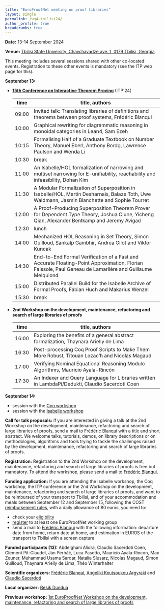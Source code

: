 ```yaml
---
title: "EuroProofNet meeting on proof libraries"
layout: single
permalink: /wg4-tbilisi24/
author_profile: true
breadcrumbs: true
---
```


**Date:** 13-14 September 2024

**Venue:** [Tbilisi State University, Chavchavadze ave. 1, 0179 Tbilisi, Georgia](https://www.viam.science.tsu.ge/itp2024/venue)

This meeting includes several sessions shared with other co-located events. Registration to these other events is mandatory (see the ITP web page for this).

**September 13:**

- **[15th Conference on Interactive Theorem Proving](https://www.viam.science.tsu.ge/itp2024/)** (ITP'24)

  |time|title, authors|
  |--|--|  
  |09:00|Invited talk: Translating libraries of definitions and theorems between proof systems, Frédéric Blanqui|
  |10:00|Graphical rewriting for diagrammatic reasoning in monoidal categories in Lean4, Sam Ezeh|
  |10:15|Formalising Half of a Graduate Textbook on Number Theory, Manuel Eberl, Anthony Bordg, Lawrence Paulson and Wenda Li|
  |10:30|break|
  |11:00|An Isabelle/HOL formalization of narrowing and multiset narrowing for E-unifiability,  reachability and infeasibility, Dohan Kim|
  |11:30|A Modular Formalization of Superposition in Isabelle/HOL, Martin Desharnais, Balazs Toth, Uwe Waldmann, Jasmin Blanchette and Sophie Tourret|
  |12:00|A Proof-Producing Superposition Theorem Prover for Dependent Type Theory, Joshua Clune, Yicheng Qian, Alexander Bentkamp and Jeremy Avigad|
  |12:30|lunch|
  |14:00|Mechanized HOL Reasoning in Set Theory, Simon Guilloud, Sankalp Gambhir, Andrea Gilot and Viktor Kuncak|
  |14:30|End-to-End Formal Verification of a Fast and Accurate Floating-Point Approximation, Florian Faissole, Paul Geneau de Lamarlière and Guillaume Melquiond|
  |15:00|Distributed Parallel Build for the Isabelle Archive of Formal Proofs, Fabian Huch and Makarius Wenzel|
  |15:30|break|

- **2nd Workshop on the development, maintenance, refactoring and search of large libraries of proofs**

  |time|title, authors|
  |--|--|  
  |16:00|Exploring the benefits of a general abstract formalization, Thaynara Arielly de Lima|
  |16:30|Post-processing Coq Proof Scripts to Make Them More Robust, Titouan Lozac’h and Nicolas Magaud|
  |17:00|Verifying Nominal Equational Reasoning Modulo Algorithms, Mauricio Ayala-Rincón|
  |17:30|An Indexer and Query Language for Libraries written in LambdaPi/Dedukti, Claudio Sacerdoti Coen|

<!--Post-processing Coq Proof Scripts to Make Them More Robust, Titouan Lozac’h and Nicolas Magaud: Proof assistants like Coq are increasingly popular to help mathematicians carry out proofs of the results they conjecture. However, formal proofs remain highly technical and are especially difficult to reuse. In this paper, we present a framework to carry out a posteriori script transformations. These transformations are meant to be applied as an automated post-processing step, once the proof has been completed. We implemented two transformations so far:  the first one takes an arbitrary large proof script and produces an equivalent single-line proof script, which can be executed by Coq in one single step. 
The second example implements the converse operation, fully expanding a proof script into atomic proof steps. Other applications can be envisioned : removing all named hypotheses, increasing automation, removing some pre-defined proof patterns, etc. We apply our tool to various Coq proof scripts, including rather large ones from the GeoCoq library.-->

<!--Verifying Nominal Equational Reasoning Modulo Algorithms, Mauricio Ayala-Rincón: The PVS library on nominal equational reasoning includes
formalizations of syntactic unification and the formalization of the
long-standing Stikel(-Fages) AC-unification algorithm. Our research on
nominal equational reasoning has uncovered significant disparities
compared to the first-order unification approach. Specifically, it has
highlighted differences in the unification type of nominal unification
modulo regarding first-order standard unification. The talk will
deeply delve into the mechanization of various unification algorithms
in the PVS nominal library, focusing on nominal equality-check,
matching, and unification modulo associativity and commutativity, in
order to emphasize the observed differences, address pertinent
questions, and present the current progress on the mechanization of
anti-unification modulo algorithms.-->

<!--Exploring the benefits of a general abstract formalization, Thaynara Arielly de Lima: One of the main challenges in formal methods is the reuse of formal
proofs in several contexts.  With this in mind, the recent PVS
developments regarding abstract algebra have been mechanized as
generally as possible, allowing their application to different
algebraic structures. For example, recently, a Euclidean gcd algorithm
for Euclidean domains was specified in PVS and its correctness was
formalized. Thus verifying that the rings of integers and the Gaussian
integers are Euclidean domains provides a straightforward manner to
infer the correctness of this algorithm for both structures.  Another
example concerns quaternions. It is well known that Hamilton's
quaternions mimic any 3D rotation.  However, specifying quaternion
structures using any arbitrary field as a parameter allows not only
the verification of the completeness of three-dimensional rotations
but also a simple specification of Hurwitz quaternions, which can be
used to give an alternative proof of the well-known Lagrange's
four-square theorem.  This talk will discuss the main recent
developments of the PVS theory algebra, highlighting the benefits of
its general abstract discipline of formalization by exploring as a
case study the use of Hurwitz Rings, the First Isomorphism Theorem for
rings and the characterization of algebraic properties that lead to
constructing quaternions as division rings to establish Lagrange's
four-square theorem.-->

<!--An Indexer and Query Language for Libraries written in
LambdaPi/Dedukti, Claudio Sacerdoti Coen: The libraries exported from
various mathematical tools to Dedukti/LambdaPi poses peculiar
challenges to indexing and retrieval. In particular the libraries are
heterogeneous because "the same" statements and definitions can be
encoded in different ways according to the encoding of the logic they
are written in. Moreover the same statement can appear in various
forms because of user defined rewriting rules. We will present an
indexing tool and query language integrated in LambdaPi that addresses
the previous challenges and also allows limited search up-to
alignments. -->

**September 14:**

  - session with the [Coq workshop](https://coq-workshop.gitlab.io/2024/)
  - session with the [Isabelle workshop](https://sketis.net/isabelle/isabelle-workshop-2024)

<!--
  |time|title, authors|
  |--|--|
  |09:00||
  |09:30||
  |10:00||
  |10:30|break|
  |11:00||
  |11:30||
  |12:00||
  |12:30|lunch|
  |14:00||
  |14:30||
  |15:00||
  |15:30|break|
  |16:00||
  |16:30||
  |17:00||
-->

**Call for talk proposals:** If you are interested in giving a talk at
the 2nd Workshop on the development, maintenance, refactoring and
search of large libraries of proofs, send a mail to [Frédéric
Blanqui](https://blanqui.gitlabpages.inria.fr/) with a title and short
abstract. We welcome talks, tutorials, demos, on library descriptions
or on methodologies, algorithms and tools trying to tackle the
challenges raised by the development, maintenance, refactoring and
search of large libraries of proofs.

**Registration:** Registration to the 2nd Workshop on the development, maintenance, refactoring and search of large libraries of proofs is free but mandatory. To attend the workshop, please send a mail to [Frédéric Blanqui](https://blanqui.gitlabpages.inria.fr/).

**Funding application:** If you are attending the Isabelle workshop, the Coq workshop, the ITP conference or the 2nd Workshop on the development, maintenance, refactoring and search of large libraries of proofs, and want to be reimbursed of your transport to Tbilisi, and of your accommodation and meals between September 12 and September 15, following the COST [reimbursement rules](https://europroofnet.github.io/reimbursement-rules/), with a daily allowance of 80 euros, you need to:
- check your [eligibility](https://europroofnet.github.io/eligibility)
- [register](https://e-services.cost.eu/action/CA20111/working-groups/apply) to at least one EuroProofNet working group
- send a mail to [Frédéric Blanqui](https://blanqui.gitlabpages.inria.fr/) with the following information: departure date from home, return date at home, and estimation in EUROS of the transport to Tbilisi with a screen capture

**Funded participants (13):** Abdelghani Alidra, Claudio Sacerdoti Coen, Clement Pit-Claudel, Ján Perháč, Luca Pasetto, Mauricio Ayala-Rincon, Max Zeuner, Muhammad Usama Sardar, Natalia Slusarz, Nicolas Magaud, Simon Guilloud, Thaynara Arielly de Lima, Théo Winterhalter

<!--Priority will be given to people giving a talk, people living in inclusive target countries (Albania, Armenia, Bosnia and Herzegovina, Bulgaria, Croatia, Cyprus, Czech Republic, Estonia, Georgia, Greece, Hungary, Latvia, Lithuania, Malta, Moldova, Montenegro, North Macedonia, Poland, Portugal, Romania, Serbia, Slovakia, Slovenia, Turkey and Ukraine), young researchers (<= 40) and women.-->

<!--
**Programme:**
-->

**Scientific organizers:** [Frédéric Blanqui](https://blanqui.gitlabpages.inria.fr/), [Angeliki Koutsoukou Argyraki](https://www.cl.cam.ac.uk/~ak2110/) and [Claudio Sacerdoti](http://www.cs.unibo.it/~sacerdot/)

**Local organizer:** [Besik Dundua](https://cte.ibsu.edu.ge/en/besik-dundua/)

**Previous workshop:** [1st EuroProofNet Workshop on the development, maintenance, refactoring and search of large libraries of proofs](../wg4-meeting1)
